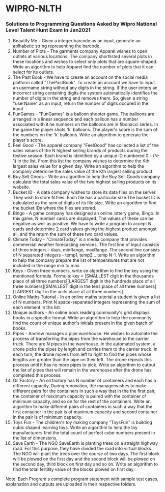 # WIPRO-NLTH
### Solutions to Programming Questions Asked by Wipro National Level Talent Hunt Exam in Jan2021

1. Beautify Me - Given a integer barcode as an input, generate an aplhabetic string representing the barcode.
2. Number of Plots - The garments company Apparel wishes to open outlets at various locations. The company shortlisted several plots in these locations and wishes to select only plots that are square-shaped. Write an algorithm to help Apparel find the number of plots that it can select for its outlets.
3. The Past Book - We have to create an account on the social media platform called "ThePastBook". To create an account we have to input an username string without any digits in the string.  If the user enters an incorrect string containing digits the system automatically identifies the number of digits in the string and removes them. So, given a string "userName" as an input, return the number of digits occured in the input.
4. FunGames - "FunGames" is a balloon shooter game.  The balloons are arranged in a linear sequence and each balloon has a number associated with it.he numbers on the balloons are in fibonacci series. In the game the player shots 'k' balloons. The player's score is the sum of the numbers on the 'k' balloons. Write an algorithm to generate the player's score.
5. Feel Good - The apparel company "FeelGood" has collected a list of the sales values of the N highest selling brands of products during the festive season. Each brand is identified by a unique ID numbered 0 - (N-1) in the list. From this list the company wishes to determine the Kth largest sales value for a given day. Write an algorithm to help the company determine the sales value of the Kth largest selling product.
6. Buy Sell Goods - Write an algorithm to help the Buy Sell Goods company calculate the total sales value of the two highest selling products on its website.
7. Bucket ID - A data company wishes to store its data files on the server. They wish to store N files. Each file has a particular size.The bucket ID is calculated as the sum of digits of its file size. Write an algorithm to find the bucket IDs where the files are stored.
8. Bingo - A game company has designed an online lottery game, Bingo. In this game, N number cards are displayed. The values of these can be negative as well as positive. We have to write a program to accept N cards and determine 2 card values giving the highest product amongst all, and the return the sum of these two card values.
9. Climate Today - "ClimateToday" is a media company that provides commercial weather forecasting services. The first line of input consists of three integers - days, minRange, maxRange. The second line consists of N separated integers - temp1, temp2... temp N-1. Write an algorithm to help the company prepare the list of temperatures that are not included in the range min to max.
10. Keys - Given three numbers, write an algorithm to find the key using the mentioned formula. Formula:  key = [SMALLEST digit in the thousands place of all three numbers][LARGEST digit in the hundreds place of all three numbers][SMALLEST digit in the tens place of all three numbers][LARGEST digit in the units place of all three numbers]
11. Online Maths Tutorial - In an online maths tutorial a student is given a list of N numbers. Print N space-separated integers representing the sum of each element in the list.
12. Unique authors - An online book reading community's grid displays books in a specific format. Write an algorithm to help the community find the count of unique author's initials present in the given batch of books.
13. Pipes -  Andrew manages a pipe warehouse. He wishes to automate the process of transferring the pipes from the warehouse to the carrier truck. There are N pipes in the warehouse. In the automated system, a drone picks the pipes by length and carries them to the carrier truck. In each turn, the drone moves from left to right to find the pipes whose lengths are greater than the pipe on their left. The drone repeats this process until it has no more pipes to pick. Write an algorithm to output the list of pipes that will remain in the warehouse after the drone has completed this process.
14. Oil Factory - An oil factory has N number of containers and each has a different capacity. During renovation, the managerwishes to make different pairs for the containers in such a way that in the the first pair, the container of maximum capacity is paired with the container of minimum capacity, and so on for the rest of the containers. Write an algorithm to make different pairs of containers in such a way that the first container in the pair is of maximum capacity and second container in the pair is of minimum capacity. 
15. Toys Fun - The children's toy making company "ToysFun" is building cubic shaped learning toys. Write an algorithm to help the toy manufacturers find the total count of perfect cube numbers present in the list of dimensions.
16. Save Earth - The NGO SaveEarth is planting trees on a straight highway road. For this purpose, they have divided the road into virtual blocks. The NGO will plant the trees over the course of two days. The first block will be plowed on the first day and the second block will be plowed on the second day, third block on first day and so on. Write an algorithm to find the total fertility value of the blocks plowed on first day. 

Note: Each Program's complete program statement with sample test cases, explanation and outputs are uploaded in their respective folders.
